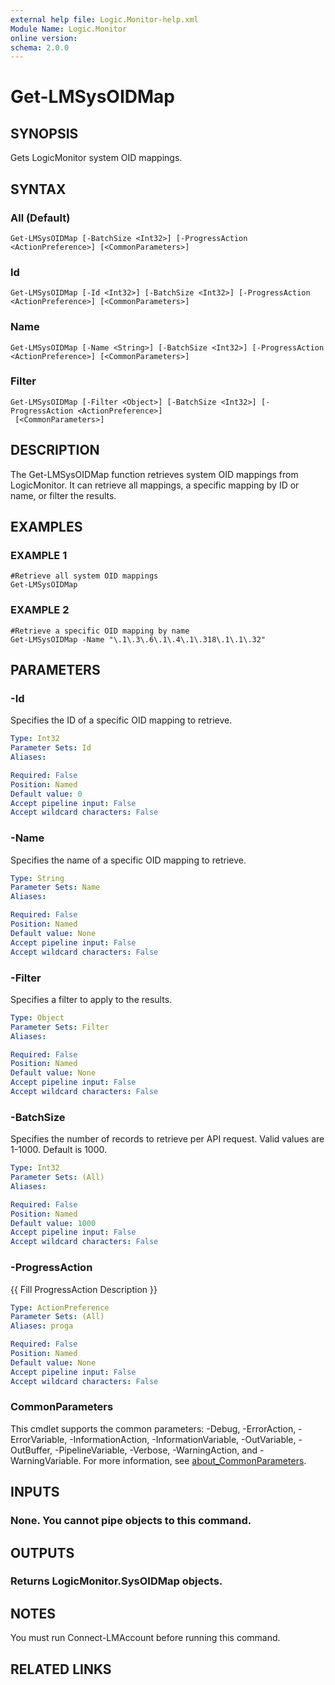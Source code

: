 ```yaml
---
external help file: Logic.Monitor-help.xml
Module Name: Logic.Monitor
online version:
schema: 2.0.0
---
```


# Get-LMSysOIDMap

## SYNOPSIS
Gets LogicMonitor system OID mappings.

## SYNTAX

### All (Default)
```
Get-LMSysOIDMap [-BatchSize <Int32>] [-ProgressAction <ActionPreference>] [<CommonParameters>]
```

### Id
```
Get-LMSysOIDMap [-Id <Int32>] [-BatchSize <Int32>] [-ProgressAction <ActionPreference>] [<CommonParameters>]
```

### Name
```
Get-LMSysOIDMap [-Name <String>] [-BatchSize <Int32>] [-ProgressAction <ActionPreference>] [<CommonParameters>]
```

### Filter
```
Get-LMSysOIDMap [-Filter <Object>] [-BatchSize <Int32>] [-ProgressAction <ActionPreference>]
 [<CommonParameters>]
```

## DESCRIPTION
The Get-LMSysOIDMap function retrieves system OID mappings from LogicMonitor.
It can retrieve all mappings, a specific mapping by ID or name, or filter the results.

## EXAMPLES

### EXAMPLE 1
```
#Retrieve all system OID mappings
Get-LMSysOIDMap
```

### EXAMPLE 2
```
#Retrieve a specific OID mapping by name
Get-LMSysOIDMap -Name "\.1\.3\.6\.1\.4\.1\.318\.1\.1\.32"
```

## PARAMETERS

### -Id
Specifies the ID of a specific OID mapping to retrieve.

```yaml
Type: Int32
Parameter Sets: Id
Aliases:

Required: False
Position: Named
Default value: 0
Accept pipeline input: False
Accept wildcard characters: False
```

### -Name
Specifies the name of a specific OID mapping to retrieve.

```yaml
Type: String
Parameter Sets: Name
Aliases:

Required: False
Position: Named
Default value: None
Accept pipeline input: False
Accept wildcard characters: False
```

### -Filter
Specifies a filter to apply to the results.

```yaml
Type: Object
Parameter Sets: Filter
Aliases:

Required: False
Position: Named
Default value: None
Accept pipeline input: False
Accept wildcard characters: False
```

### -BatchSize
Specifies the number of records to retrieve per API request.
Valid values are 1-1000.
Default is 1000.

```yaml
Type: Int32
Parameter Sets: (All)
Aliases:

Required: False
Position: Named
Default value: 1000
Accept pipeline input: False
Accept wildcard characters: False
```

### -ProgressAction
{{ Fill ProgressAction Description }}

```yaml
Type: ActionPreference
Parameter Sets: (All)
Aliases: proga

Required: False
Position: Named
Default value: None
Accept pipeline input: False
Accept wildcard characters: False
```

### CommonParameters
This cmdlet supports the common parameters: -Debug, -ErrorAction, -ErrorVariable, -InformationAction, -InformationVariable, -OutVariable, -OutBuffer, -PipelineVariable, -Verbose, -WarningAction, and -WarningVariable. For more information, see [about_CommonParameters](http://go.microsoft.com/fwlink/?LinkID=113216).

## INPUTS

### None. You cannot pipe objects to this command.
## OUTPUTS

### Returns LogicMonitor.SysOIDMap objects.
## NOTES
You must run Connect-LMAccount before running this command.

## RELATED LINKS
